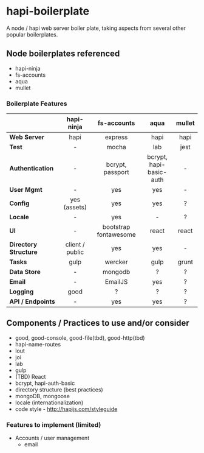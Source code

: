 # hapi-boilerplate
A node / hapi web server boiler plate, taking aspects from several other popular boilerplates.

## Node boilerplates referenced
* hapi-ninja
* fs-accounts
* aqua
* mullet

### Boilerplate Features
|                     |    hapi-ninja   |      fs-accounts      |          aqua          | mullet |
|---------------------|:---------------:|:---------------------:|:----------------------:|:------:|
| **Web Server**           |       hapi      |        express        |          hapi          |  hapi  |
| **Test**                |        -        |         mocha         |           lab          |  jest  |
| **Authentication**      |        -        |    bcrypt,<br/>passport    | bcrypt,<br/>hapi-basic-auth |    -   |
| **User Mgmt**           |        -        |          yes          |           yes          |    -   |
| **Config**              |   yes (assets)  |          yes          |           yes          |    ?   |
| **Locale**              |        -        |          yes          |            -           |    ?   |
| **UI**                  |        -        | bootstrap fontawesome |          react         |  react |
| **Directory Structure** | client / public |          yes          |           yes          |    -   |
| **Tasks**               |       gulp      |        wercker        |          gulp          |  grunt |
| **Data Store**          |        -        |        mongodb        |            ?           |    ?   |
| **Email**               |        -        |        EmailJS        |           yes          |    ?   |
| **Logging**             |       good      |           ?           |            ?           |    ?   |
| **API / Endpoints**     |        -        |          yes          |           yes          |    ?   |

## Components / Practices to use and/or consider
* good, good-console, good-file(tbd), good-http(tbd)
* hapi-name-routes
* lout
* joi
* lab
* gulp
* (TBD) React
* bcrypt, hapi-auth-basic
* directory structure (best practices)
* mongoDB, mongoose
* locale (internationalization)
* code style - http://hapijs.com/styleguide 

### Features to implement (limited)
* Accounts / user management
    - email

